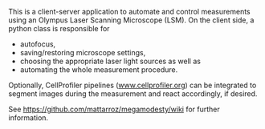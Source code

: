 This is a client-server application to automate and control measurements
using an Olympus Laser Scanning Microscope (LSM). On the client side, a python
class is responsible for 

- autofocus,
- saving/restoring microscope settings,
- choosing the appropriate laser light sources as well as
- automating the whole measurement procedure.

Optionally, CellProfiler pipelines (www.cellprofiler.org) can be integrated to
segment images during the measurement and react accordingly, if desired.

See https://github.com/mattarroz/megamodesty/wiki for further
information.
